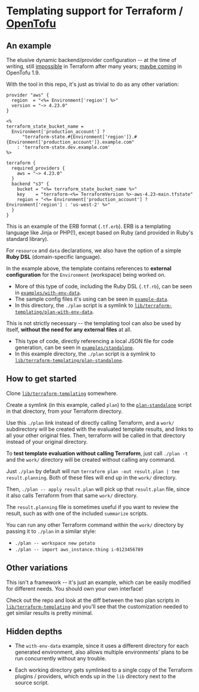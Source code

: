 Templating support for Terraform / [OpenTofu](https://github.com/mehhhhhhhhhhhhhhh/opentofu-templating)
=======


An example
-------

The elusive dynamic backend/provider configuration -- at the time of writing, still [impossible](https://github.com/hashicorp/terraform/issues/13022) in Terraform after many years; [maybe coming](https://github.com/opentofu/opentofu/issues/300) in OpenTofu 1.9.

With the tool in this repo, it's just as trivial to do as any other variation:

```erb
provider "aws" {
  region  = "<%= Environment['region'] %>"
  version = "~> 4.23.0"
}

<%
terraform_state_bucket_name =
  Environment['production_account'] ?
      "terraform-state.#{Environment['region']}.#{Environment['production_account']}.example.com"
    : 'terraform-state.dev.example.com'
%>

terraform {
  required_providers {
    aws = "~> 4.23.0"
  }
  backend "s3" {
    bucket = "<%= terraform_state_bucket_name %>"
    key    = "terraform-<%= TerraformVersion %>-aws-4.23-main.tfstate"
    region = "<%= Environment['production_account'] ? Environment['region'] : 'us-west-2' %>"
  }
}

```

This is an example of the ERB format (`.tf.erb`). ERB is a templating language like Jinja or PHP(!), except based on Ruby (and provided in Ruby's standard library).

For `resource` and `data` declarations, we also have the option of a simple **Ruby DSL** (domain-specific language).

In the example above, the template contains references to **external configuration** for the `Environment` (workspace) being worked on.

* More of this type of code, including the Ruby DSL (`.tf.rb`), can be seen in [`examples/with-env-data`](examples/with-env-data).
* The sample config files it's using can be seen in [`example-data`](example-data).
* In this directory, the `./plan` script is a symlink to [`lib/terraform-templating/plan-with-env-data`](lib/terraform-templating/plan-with-env-data).

This is not strictly necessary -- the templating tool can also be used by itself, **without the need for any external files** at all.

* This type of code, directly referencing a local JSON file for code generation, can be seen in [`examples/standalone`](examples/standalone).
* In this example directory, the `./plan` script is a symlink to [`lib/terraform-templating/plan-standalone`](lib/terraform-templating/plan-standalone).


How to get started
-------

Clone [`lib/terraform-templating`](lib/terraform-templating) somewhere.

Create a symlink (in this example, called `plan`) to the [`plan-standalone`](lib/terraform-templating/plan-standalone) script in that directory, from your Terraform directory.

Use this `./plan` link instead of directly calling Terraform, and a `work/` subdirectory will be created with the evaluated template results, and links to all your other original files. Then, terraform will be called in that directory instead of your original directory.

To **test template evaluation without calling Terraform**, just call `./plan -t` and the `work/` directory will be created without calling any command.

Just `./plan` by default will run `terraform plan -out result.plan | tee result.planning`. Both of these files will end up in the `work/` directory.

Then, `./plan -- apply result.plan` will pick up that `result.plan` file, since it also calls Terraform from that same `work/` directory.

The `result.planning` file is sometimes useful if you want to review the result, such as with one of the included `summarize` scripts.

You can run any other Terraform command within the `work/` directory by passing it to `./plan` in a similar style:

* `./plan -- workspace new potato`
* `./plan -- import aws_instance.thing i-0123456789`


Other variations
-------

This isn't a framework -- it's just an example, which can be easily modified for different needs. You should own your own interface!

Check out the repo and look at the diff between the two plan scripts in [`lib/terraform-templating`](lib/terraform-templating) and you'll see that the customization needed to get similar results is pretty minimal.


Hidden depths
-------

* The `with-env-data` example, since it uses a different directory for each generated environment, also allows multiple environments' plans to be run concurrently without any trouble.

* Each working directory gets symlinked to a single copy of the Terraform plugins / providers, which ends up in the `lib` directory next to the source script.
